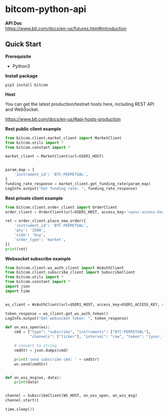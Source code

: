 # bitcom-python-api

**API Doc**  
https://www.bit.com/docs/en-us/futures.html#introduction

## Quick Start

**Prerequisite**

- Python3


**Install package**

```shell
pip3 install bitcom
```

**Host**

You can get the latest production/testnet hosts here, including REST API and WebSocket.

https://www.bit.com/docs/en-us/#api-hosts-production

**Rest public client example**

```python
from bitcom.client.market_client import MarketClient
from bitcom.utils import *
from bitcom.constant import *

market_client = MarketClient(url=USER1_HOST)


param_map = {
    'instrument_id': 'BTC-PERPETUAL',
}
funding_rate_response = market_client.get_funding_rate(param_map)
LogInfo.output("Get funding rate: ", funding_rate_response)
```

**Rest private client example**  

```python
from bitcom.client.order_client import OrderClient
order_client = OrderClient(url=USER1_HOST, access_key='<your-access-key>', secret_key='<your-secret-key>')

ret = order_client.place_new_order({
    'instrument_id': 'BTC-PERPETUAL',
    'qty': '1500',
    'side': 'buy',
    'order_type': 'market',
})
print(ret)
```

**Websocket subscribe example**

```python
from bitcom.client.ws_auth_client import WsAuthClient
from bitcom.client.subscribe_client import SubscribeClient
from bitcom.utils import *
from bitcom.constant import *
import json
import time


ws_client = WsAuthClient(url=USER1_HOST, access_key=USER1_ACCESS_KEY, secret_key=USER1_SECRET_KEY)

token_response = ws_client.get_ws_auth_token()
LogInfo.output("Get websocket token: ", token_response)

def on_wss_open(ws):
    cmd = {"type": "subscribe", "instruments": ["BTC-PERPETUAL"],
           "channels": ["ticker"], "interval": "raw", "token": "{your_token}"}

    # convert to string
    cmdStr = json.dumps(cmd)

    print('send subscribe cmd: ' + cmdStr)
    ws.send(cmdStr)


def on_wss_msg(ws, data):
    print(data)


channel = SubscribeClient(WS_HOST, on_wss_open, on_wss_msg)
channel.start()

time.sleep(3)
```



